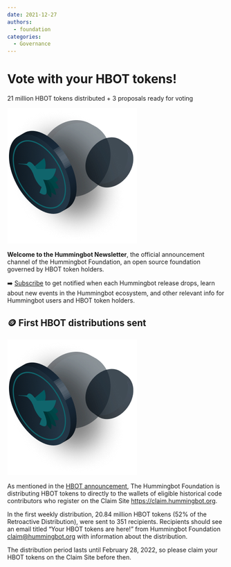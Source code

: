 ```yaml
---
date: 2021-12-27
authors:
  - foundation
categories:
  - Governance
---
```


# Vote with your HBOT tokens!


21 million HBOT tokens distributed + 3 proposals ready for voting

![](./Dec-28-2021-Newsletter.png)

**Welcome to the Hummingbot Newsletter**, the official announcement channel of the Hummingbot Foundation, an open source foundation governed by HBOT token holders.

<!-- more -->

➡️ [Subscribe](https://hummingbot.substack.com/subscribe) to get notified when each Hummingbot release drops, learn about new events in the Hummingbot ecosystem, and other relevant info for Hummingbot users and HBOT token holders.

## 🪙 First HBOT distributions sent

![](8e8ad172-2c0f-4d0b-99f8-d19c5e66e04b_300x312.png)

As mentioned in the [HBOT announcement](../2021-10-hummingbot-foundation/index.md), The Hummingbot Foundation is distributing HBOT tokens to directly to the wallets of eligible historical code contributors who register on the Claim Site https://claim.hummingbot.org.

In the first weekly distribution, 20.84 million HBOT tokens (52% of the Retroactive Distribution), were sent to 351 recipients. Recipients should see an email titled “Your HBOT tokens are here!” from Hummingbot Foundation <claim@hummingbot.org> with information about the distribution.

The distribution period lasts until February 28, 2022, so please claim your HBOT tokens on the Claim Site before then.
